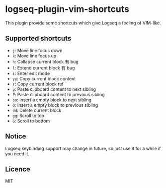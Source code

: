 # logseq-plugin-vim-shortcuts

This plugin provide some shortcuts which give Logseq a feeling of VIM-like.

## Supported shortcuts

- `j`: Move line focus down
- `k`: Move line focus up
- `h`: Collapse current block 有 bug
- `l`: Extend current block 有 bug
- `i`: Enter edit mode
- `yy`: Copy current block content
- `Y`: Copy current block ref
- `p`: Paste clipboard content to next sibling
- `P`: Paste clipboard content to previous sibling
- `oo`: Insert a empty block to next sibling
- `O`: Insert a empty block to previous sibling
- `dd`: Delete current block
- `gg`: Scroll to top
- `G`: Scroll to bottom

## Notice

Logseq keybinding support may change in future, so just use it for a while if you need it.

## Licence

MIT
